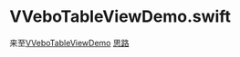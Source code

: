 # VVeboTableViewDemo.swift
来至[VVeboTableViewDemo](https://github.com/johnil/VVeboTableViewDemo)
[思路](https://blog.twitter.com/2012/simple-strategies-for-smooth-animation-on-the-iphone)
